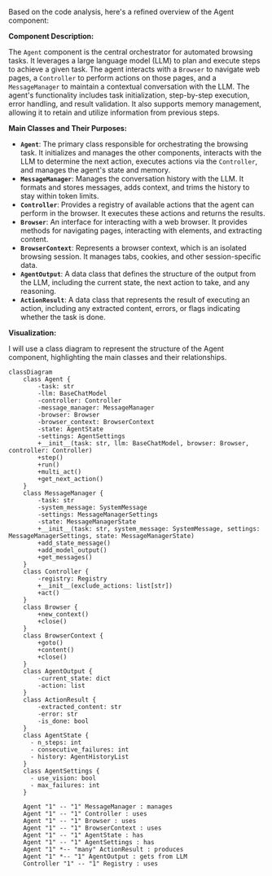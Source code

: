 Based on the code analysis, here's a refined overview of the Agent component:

**Component Description:**

The `Agent` component is the central orchestrator for automated browsing tasks. It leverages a large language model (LLM) to plan and execute steps to achieve a given task. The agent interacts with a `Browser` to navigate web pages, a `Controller` to perform actions on those pages, and a `MessageManager` to maintain a contextual conversation with the LLM. The agent's functionality includes task initialization, step-by-step execution, error handling, and result validation. It also supports memory management, allowing it to retain and utilize information from previous steps.

**Main Classes and Their Purposes:**

*   **`Agent`**: The primary class responsible for orchestrating the browsing task. It initializes and manages the other components, interacts with the LLM to determine the next action, executes actions via the `Controller`, and manages the agent's state and memory.
*   **`MessageManager`**: Manages the conversation history with the LLM. It formats and stores messages, adds context, and trims the history to stay within token limits.
*   **`Controller`**: Provides a registry of available actions that the agent can perform in the browser. It executes these actions and returns the results.
*   **`Browser`**: An interface for interacting with a web browser. It provides methods for navigating pages, interacting with elements, and extracting content.
*   **`BrowserContext`**: Represents a browser context, which is an isolated browsing session. It manages tabs, cookies, and other session-specific data.
*   **`AgentOutput`**: A data class that defines the structure of the output from the LLM, including the current state, the next action to take, and any reasoning.
*   **`ActionResult`**: A data class that represents the result of executing an action, including any extracted content, errors, or flags indicating whether the task is done.

**Visualization:**

I will use a class diagram to represent the structure of the Agent component, highlighting the main classes and their relationships.

```mermaid
classDiagram
    class Agent {
        -task: str
        -llm: BaseChatModel
        -controller: Controller
        -message_manager: MessageManager
        -browser: Browser
        -browser_context: BrowserContext
        -state: AgentState
        -settings: AgentSettings
        +__init__(task: str, llm: BaseChatModel, browser: Browser, controller: Controller)
        +step()
        +run()
        +multi_act()
        +get_next_action()
    }
    class MessageManager {
        -task: str
        -system_message: SystemMessage
        -settings: MessageManagerSettings
        -state: MessageManagerState
        +__init__(task: str, system_message: SystemMessage, settings: MessageManagerSettings, state: MessageManagerState)
        +add_state_message()
        +add_model_output()
        +get_messages()
    }
    class Controller {
        -registry: Registry
        +__init__(exclude_actions: list[str])
        +act()
    }
    class Browser {
        +new_context()
        +close()
    }
    class BrowserContext {
        +goto()
        +content()
        +close()
    }
    class AgentOutput {
        -current_state: dict
        -action: list
    }
    class ActionResult {
        -extracted_content: str
        -error: str
        -is_done: bool
    }
    class AgentState {
      - n_steps: int
      - consecutive_failures: int
      - history: AgentHistoryList
    }
    class AgentSettings {
      - use_vision: bool
      - max_failures: int
    }

    Agent "1" -- "1" MessageManager : manages
    Agent "1" -- "1" Controller : uses
    Agent "1" -- "1" Browser : uses
    Agent "1" -- "1" BrowserContext : uses
    Agent "1" -- "1" AgentState : has
    Agent "1" -- "1" AgentSettings : has
    Agent "1" *-- "many" ActionResult : produces
    Agent "1" *-- "1" AgentOutput : gets from LLM
    Controller "1" -- "1" Registry : uses
```
